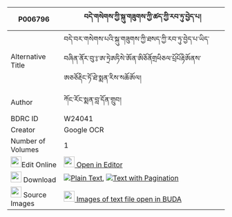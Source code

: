 |P006796|བདེ་གསེགས་ཀྱི་སྐུ་གཟུགས་ཀྱི་ཚད་ཀྱི་རབ་ཏུ་བྱེད་པ། 
| --- | --- 
|Alternative Title |བདེ་བར་གསེགས་པའི་སྐུ་གཟུགས་ཀྱི་ཐསད་ཀྱི་རབ་ཏུ་བྱེད་པ་ཡིད་བཞིན་ནོར་བུ་༔་ཨ་ཏྲེཨཏིསེ་ཨོན་ཨིཅོནོགྲཕིཅལ་པྲོཔོརྟིཨོནས་ཨཅཅོརྡིང་ཏོ་ཐེ་སྨན་རིས་སཆོཨོལ།
|Author| ཀོང་རོང་སྨན་བླ་དོན་གྲུབ།
|BDRC ID | W24041
|Creator | Google OCR
|Number of Volumes| 1
|<img width="25" src="https://img.icons8.com/color/25/000000/edit-property.png">Edit Online| [<img width="25" src="https://avatars.githubusercontent.com/u/45091458?s=200&v=4"> Open in Editor](http://editor.openpecha.org/P006796)
|<img width="25" src="https://img.icons8.com/fluent/48/000000/download-2.png"/>  Download | [![](https://img.icons8.com/color/20/000000/txt.png)Plain Text](https://github.com/Openpecha/P006796/releases/download/v1/de_sek_kyi_kuzuk_kyi_tse_kyi_r_plain_P006796.zip), [![](https://img.icons8.com/color/20/000000/txt.png)Text with Pagination](https://github.com/Openpecha/P006796/releases/download/v1/de_sek_kyi_kuzuk_kyi_tse_kyi_r_pages_P006796.zip)
|<img width="25" src="https://img.icons8.com/plasticine/100/000000/pictures-folder.png"/>  Source Images | [<img width="25" src="https://library.bdrc.io/icons/BUDA-small.svg"> Images of text file open in BUDA](https://library.bdrc.io/show/bdr:W24041)